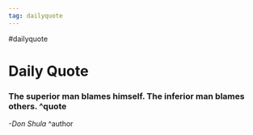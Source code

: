 ```yaml
---
tag: dailyquote
---
```


#dailyquote

# Daily Quote

### The superior man blames himself. The inferior man blames others. ^quote
*-Don Shula* ^author

